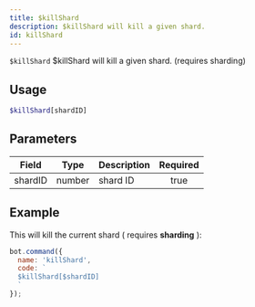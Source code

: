 ```yaml
---
title: $killShard
description: $killShard will kill a given shard.
id: killShard
---
```


`$killShard` $killShard will kill a given shard. (requires sharding)

## Usage

```php
$killShard[shardID]
```

## Parameters 


| Field   | Type   | Description | Required |
|---------|--------|-------------|:--------:|
| shardID | number | shard ID    |   true   |

## Example

This will kill the current shard ( requires **sharding** ):

```javascript
bot.command({
  name: 'killShard',
  code: `
  $killShard[$shardID]
  `
});
```